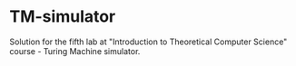 # TM-simulator
Solution for the fifth lab at "Introduction to Theoretical Computer Science" course - Turing Machine simulator.
